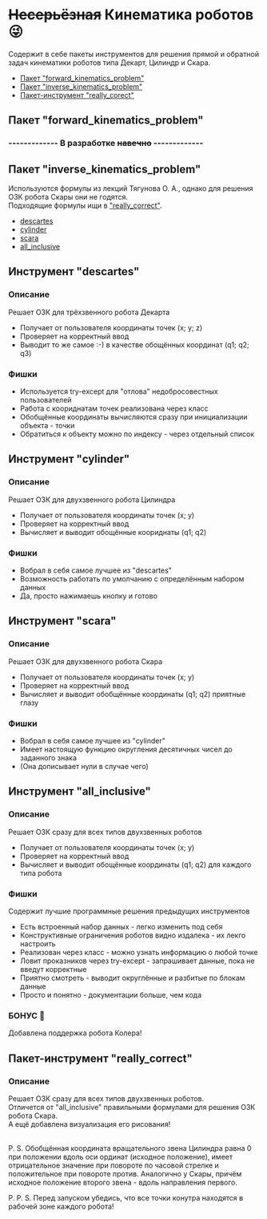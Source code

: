 # ~~Несерьёзная~~ Кинематика роботов :stuck_out_tongue_winking_eye:
Содержит в себе пакеты инструментов для решения прямой и обратной задач кинематики роботов типа Декарт, Цилиндр и Скара.
* [Пакет "forward_kinematics_problem"](#chapter-1)
* [Пакет "inverse_kinematics_problem"](#chapter-2)
* [Пакет-инструмент "really_corect"](#chapter-3)

<a id="chapter-1"></a>
## Пакет "forward_kinematics_problem"
### ------------- В разработке ~~навечно~~ -------------

<a id="chapter-2"></a>
## Пакет "inverse_kinematics_problem"
Используются формулы из лекций Тягунова О. А., однако для решения ОЗК робота Скары они не годятся.  
Подходящие формулы ищи в ["really_correct"](#chapter-3).
* [descartes](#chapter-1.1)
* [cylinder](#chapter-1.2)
* [scara](#chapter-1.3)
* [all_inclusive](#chapter-1.4)

<a id="chapter-1.1"></a>
## Инструмент "descartes"
### Описание
Решает ОЗК для трёхзвенного робота Декарта
- Получает от пользователя координаты точек (x; y; z) 
- Проверяет на корректный ввод
- Выводит то же самое :-) в качестве обощённых координат (q1; q2; q3)
### Фишки
- Используется try-except для "отлова" недобросовестных пользователей
- Работа с коориднатам точек реализована через класс
- Обобщённые координаты вычисляются сразу при инициализации объекта - точки
- Обратиться к объекту можно по индексу - через отдельный список

<a id="chapter-1.2"></a>
## Инструмент "cylinder"
### Описание
Решает ОЗК для двухзвенного робота Цилиндра
- Получает от пользователя координаты точек (x; y)
- Проверяет на корректный ввод
- Вычисляет и выводит обощённые коориднаты (q1; q2)
### Фишки
- Вобрал в себя самое лучшее из "descartes"
- Возможность работать по умолчанию с определённым набором данных
- Да, просто нажимаешь кнопку и готово

<a id="chapter-1.3"></a>
## Инструмент "scara"
### Описание
Решает ОЗК для двухзвенного робота Скара
- Получает от пользователя координаты точек (x; y)
- Проверяет на корректный ввод
- Вычисляет и выводит обобщённые координаты (q1; q2) приятные глазу
### Фишки
- Вобрал в себя самое лучшее из "cylinder"
- Имеет настоящую функцию округления десятичных чисел до заданного знака
- (Она дописывает нули в случае чего)

<a id="chapter-1.4"></a>
## Инструмент "all_inclusive"
### Описание
Решает ОЗК сразу для всех типов двухзвенных роботов
- Получает от пользователя координаты точек (x; y)
- Проверяет на корректный ввод
- Вычисляет и выводит обощённые координаты (q1; q2) для каждого типа робота
### Фишки
Содержит лучшие программные решения предыдущих инструментов
- Есть встроенный набор данных - легко изменить под себя
- Конструктивные ограничения роботов видно издалека - их лекго настроить
- Реализован через класс - можно узнать информацию о любой точке
- Ловит проказников через try-except - запрашивает данные, пока не введут корректные
- Приятно смотреть - выводит округлённые и разбитые по блокам данные
- Просто и понятно - документации больше, чем кода
### БОНУС 🎁
Добавлена поддержка робота Колера!

<a id="chapter-3"></a>
## Пакет-инструмент "really_correct"
### Описание
Решает ОЗК сразу для всех типов двухзвенных роботов.  
Отличется от "all_inclusive" правильными формулами для решения ОЗК робота Скара.  
А ещё добавлена визуализация его рисования!

<br>
P. S. Обобщённая координата вращательного звена Цилиндра равна 0 при положении вдоль оси ординат (исходное положение), имеет отрицательное значение при повороте по часовой стрелке и положительное при повороте против. Аналогично у Скары, причём исходное положение второго звена - вдоль направления первого.  
<br>  

P. P. S. Перед запуском убедись, что все точки конутра находятся в рабочей зоне каждого робота!
